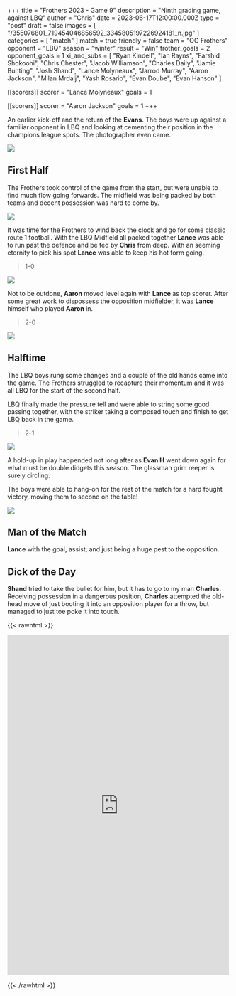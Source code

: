 +++
title = "Frothers 2023 - Game 9"
description = "Ninth grading game, against LBQ"
author = "Chris"
date = 2023-06-17T12:00:00.000Z
type = "post"
draft = false
images = [ "/355076801_719454046856592_3345805197226924181_n.jpg" ]
categories = [ "match" ]
match = true
friendly = false
team = "OG Frothers"
opponent = "LBQ"
season = "winter"
result = "Win"
frother_goals = 2
opponent_goals = 1
xi_and_subs = [
  "Ryan Kindell",
  "Ian Rayns",
  "Farshid Shokoohi",
  "Chris Chester",
  "Jacob Williamson",
  "Charles Daily",
  "Jamie Bunting",
  "Josh Shand",
  "Lance Molyneaux",
  "Jarrod Murray",
  "Aaron Jackson",
  "Milan Mrdalj",
  "Yash Rosario",
  "Evan Doube",
  "Evan Hanson"
]

[[scorers]]
scorer = "Lance Molyneaux"
goals = 1

[[scorers]]
scorer = "Aaron Jackson"
goals = 1
+++

An earlier kick-off and the return of the **Evans**. The boys were up against a familiar opponent in LBQ and looking at cementing their position in the champions league spots. The photographer even came.

![](/354576500_719454746856522_3121542777844665919_n.jpg)

## First Half

The Frothers took control of the game from the start, but were unable to find much flow going forwards. The midfield was being packed by both teams and decent possession was hard to come by.

![](/355080615_719454136856583_2350150522894641977_n.jpg)

It was time for the Frothers to wind back the clock and go for some classic route 1 football. With the LBQ Midfield all packed together **Lance** was able to run past the defence and be fed by **Chris** from deep. With an seeming eternity to pick his spot **Lance** was able to keep his hot form going.

> 1-0 

![](/354463905_719449723523691_6610508785232527292_n.jpg)

Not to be outdone, **Aaron** moved level again with **Lance** as top scorer. After some great work to dispossess the opposition midfielder, it was **Lance** himself who played **Aaron** in.

> 2-0

![](/354551452_719454890189841_4360048926953672714_n.jpg)

## Halftime

The LBQ boys rung some changes and a couple of the old hands came into the game. The Frothers struggled to recapture their momentum and it was all LBQ for the start of the second half.

LBQ finally made the pressure tell and were able to string some good passing together, with the striker taking a composed touch and finish to get LBQ back in the game.

> 2-1

![](/355076801_719454046856592_3345805197226924181_n.jpg)

A hold-up in play happended not long after as **Evan H** went down again for what must be double didgets this season. The glassman grim reeper is surely circling.

The boys were able to hang-on for the rest of the match for a hard fought victory, moving them to second on the table!

![](/354879011_719453853523278_4174886285088428668_n.jpg)

## Man of the Match

**Lance** with the goal, assist, and just being a huge pest to the opposition.

## Dick of the Day

**Shand** tried to take the bullet for him, but it has to go to my man **Charles**. Receiving possession in a dangerous position, **Charles** attempted the old-head move of just booting it into an opposition player for a throw, but managed to just toe poke it into touch.

{{< rawhtml >}} <div class="row"><iframe src="https://www.facebook.com/plugins/post.php?href=https%3A%2F%2Fwww.facebook.com%2FNZSundayFootball%2Fposts%2Fpfbid02UqQTMzaNqR31sn23MpCzeBDeJdRH9WPXANjxfC1nC9dAMdXRCWDiTX5TezzL7iPMl&show_text=true&width=500" width="500" height="765" style="border:none;overflow:hidden" scrolling="no" frameborder="0" allowfullscreen="true" allow="autoplay; clipboard-write; encrypted-media; picture-in-picture; web-share"></iframe> </div>

{{< /rawhtml >}}
